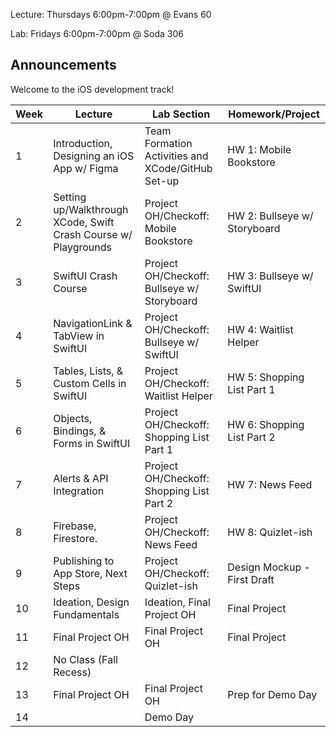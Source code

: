 Lecture: Thursdays 6:00pm-7:00pm @ Evans 60

Lab: Fridays 6:00pm-7:00pm @ Soda 306

## Announcements
Welcome to the iOS development track!

| Week | Lecture                                                         | Lab Section                                       | Homework/Project             |
| ---- | --------------------------------------------------------------- | ------------------------------------------------- | ---------------------------- |
| 1    | Introduction, Designing an iOS App w/ Figma                     | Team Formation Activities and XCode/GitHub Set-up | HW 1: Mobile Bookstore       |
| 2    | Setting up/Walkthrough XCode, Swift Crash Course w/ Playgrounds | Project OH/Checkoff: Mobile Bookstore             | HW 2: Bullseye w/ Storyboard |
| 3    | SwiftUI Crash Course                                            | Project OH/Checkoff: Bullseye w/ Storyboard       | HW 3: Bullseye w/ SwiftUI    |
| 4    | NavigationLink & TabView in SwiftUI                             | Project OH/Checkoff: Bullseye w/ SwiftUI          | HW 4: Waitlist Helper        |
| 5    | Tables, Lists, & Custom Cells in SwiftUI                        | Project OH/Checkoff: Waitlist Helper              | HW 5: Shopping List Part 1   |
| 6    | Objects, Bindings, & Forms in SwiftUI                           | Project OH/Checkoff: Shopping List Part 1         | HW 6: Shopping List Part 2   |
| 7    | Alerts & API Integration                                        | Project OH/Checkoff: Shopping List Part 2         | HW 7: News Feed              |
| 8    | Firebase, Firestore.                                            | Project OH/Checkoff: News Feed                    | HW 8: Quizlet-ish            |
| 9    | Publishing to App Store, Next Steps                             | Project OH/Checkoff: Quizlet-ish                  | Design Mockup - First Draft |
| 10   | Ideation, Design Fundamentals                                   | Ideation, Final Project OH                        | Final Project                |
| 11   | Final Project OH                                                | Final Project OH                                  | Final Project                |
| 12   | No Class (Fall Recess)                                          |                                                   |                             |
| 13   | Final Project OH                                                | Final Project OH                                  | Prep for Demo Day            |
| 14   |                                                                 | Demo Day                                          |                              |
